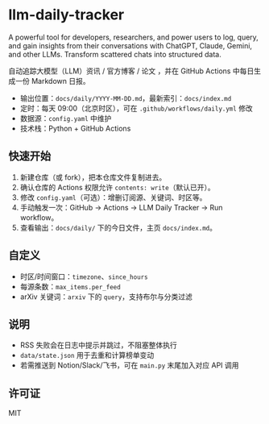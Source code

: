 # llm-daily-tracker
A powerful tool for developers, researchers, and power users to log, query, and gain insights from their conversations with ChatGPT, Claude, Gemini, and other LLMs. Transform scattered chats into structured data.

自动追踪大模型（LLM）资讯 / 官方博客 / 论文 ，并在 GitHub Actions 中每日生成一份 Markdown 日报。

- 输出位置：`docs/daily/YYYY-MM-DD.md`，最新索引：`docs/index.md`
- 定时：每天 09:00（北京时区），可在 `.github/workflows/daily.yml` 修改
- 数据源：`config.yaml` 中维护
- 技术栈：Python + GitHub Actions

## 快速开始
1. 新建仓库（或 fork），把本仓库文件复制进去。
2. 确认仓库的 Actions 权限允许 `contents: write`（默认已开）。
3. 修改 `config.yaml`（可选）：增删订阅源、关键词、时区等。
4. 手动触发一次：GitHub → Actions → LLM Daily Tracker → Run workflow。
5. 查看输出：`docs/daily/` 下的今日文件，主页 `docs/index.md`。

## 自定义
- 时区/时间窗口：`timezone`、`since_hours`
- 每源条数：`max_items.per_feed`
- arXiv 关键词：`arxiv` 下的 `query`，支持布尔与分类过滤

## 说明
- RSS 失败会在日志中提示并跳过，不阻塞整体执行
- `data/state.json` 用于去重和计算榜单变动
- 若需推送到 Notion/Slack/飞书，可在 `main.py` 末尾加入对应 API 调用

## 许可证
MIT

